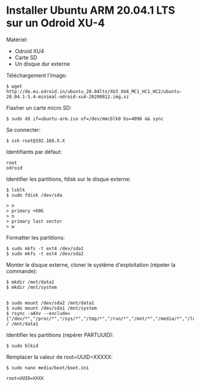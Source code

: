 # Installer Ubuntu ARM 20.04.1 LTS sur un Odroid XU-4

Matériel:

- Odroid XU4
- Carte SD
- Un disque dur externe


Téléchargement l'image:


	$ wget http://de.eu.odroid.in/ubuntu_20.04lts/XU3_XU4_MC1_HC1_HC2/ubuntu-20.04.1-5.4-minimal-odroid-xu4-20200812.img.xz



Flasher un carte micro SD:

	$ sudo dd if=ubuntu-arm.iso of=/dev/mmcblk0 bs=4096 && sync



Se connecter:

	$ ssh root@192.168.X.X


Identifiants par défaut:

	root
	odroid


Identifier les partitions, fdisk sur le disque externe:

	$ lsblk
	$ sudo fdisk /dev/sda

	> n
	> primary +60G
	> n
	> primary last sector
	> w


Formatter les partitions:

	$ sudo mkfs -t ext4 /dev/sda1
	$ sudo mkfs -t ext4 /dev/sda2


Monter le disque externe, cloner le système d'exploitation (répeter la commande):

	$ mkdir /mnt/data1
	$ mkdir /mnt/system


	$ sudo mount /dev/sda2 /mnt/data1
	$ sudo mount /dev/sda1 /mnt/system
	$ rsync -aAXv --exclude={"/dev/*","/proc/*","/sys/*","/tmp/*","/run/*","/mnt/*","/media/*","/lost+found"} / /mnt/data1


Identifier les partitions (repérer PARTUUID):

	$ sudo blkid


Remplacer la valeur de root=UUID=XXXXX:

	$ sudo nano media/boot/boot.ini
	
	root=UUID=XXXX



